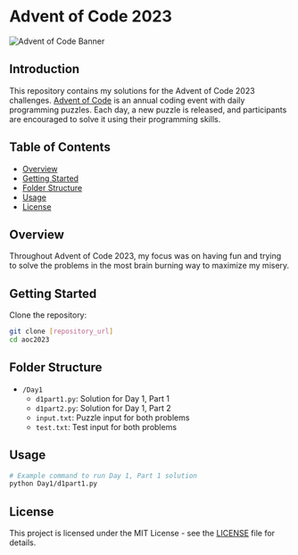 # Advent of Code 2023

![Advent of Code Banner](https://adventofcode.com/favicon.png)

## Introduction

This repository contains my solutions for the Advent of Code 2023 challenges. [Advent of Code](https://adventofcode.com/) is an annual coding event with daily programming puzzles. Each day, a new puzzle is released, and participants are encouraged to solve it using their programming skills.

## Table of Contents

- [Overview](#overview)
- [Getting Started](#getting-started)
- [Folder Structure](#folder-structure)
- [Usage](#usage)
- [License](#license)

## Overview

Throughout Advent of Code 2023, my focus was on having fun and trying to solve the problems in the most brain burning way to maximize my misery.


## Getting Started

Clone the repository:

   ```bash
   git clone [repository_url]
   cd aoc2023
   ```

## Folder Structure

- `/Day1`
  - `d1part1.py`: Solution for Day 1, Part 1
  - `d1part2.py`: Solution for Day 1, Part 2
  - `input.txt`: Puzzle input for both problems
  - `test.txt`: Test input for both problems


## Usage

```bash
# Example command to run Day 1, Part 1 solution
python Day1/d1part1.py
```

## License

This project is licensed under the MIT License - see the [LICENSE](https://en.wikipedia.org/wiki/MIT_License) file for details.